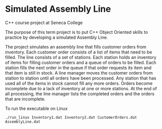 Simulated Assembly Line
=======================

C++ course project at Seneca College

The purpose of this term project is to put C++ Object Oriented skills to practice by developing a simulated Assembly Line.

The project simulates an assembly line that fills customer orders from inventory. Each customer order consists of a list
of items that need to be filled. The line consists of a set of stations. Each station holds an inventory of items for 
filling customer orders and a queue of orders to be filled. Each station fills the next order in the queue if that order
requests its item and that item is still in stock. A line manager moves the customer orders from station to station until
all orders have been processed. Any station that has used all of the items in stock cannot fill any more orders. Orders
become incomplete due to a lack of inventory at one or more stations. At the end of all processing, the line manager 
lists the completed orders and the orders that are incomplete.


To run the executable on Linux 

`./run_linux Inventory1.dat Inventory2.dat CustomerOrders.dat AssemblyLine.dat`
